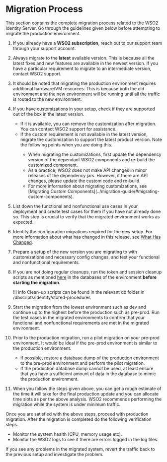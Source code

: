 # Migration Process

This section contains the complete migration process related to the WSO2 Identity Server.
Go through the guidelines given below before attempting to migrate the production environment.

1.  If you already have a **WSO2 subscription**, reach out to our support team through your support account.
2.  Always migrate to the **latest** available version. This is because all the latest fixes and new features are available 
    in the newest version. If you have a particular requirement to migrate to an intermediate version, contact WSO2 support.
3.  It should be noted that migrating the production environment requires additional hardware/VM resources. This is 
    because both the old environment and the new environment will be running until all the traffic is routed to the new environment.
4.  If you have customizations in your setup, check if they are supported out of the box in the latest version. 
       <ul>
            <li>If it is available, you can remove the customization after migration. You can contact WSO2 support for assistance.</li>
            <li>If the custom requirement is not available in the latest version, migrate the customization to support the 
                latest product version. Note the following points when you are doing this.</li> 
            <ul style="list-style-type:circle; padding-left: 25px;">
                <li>When migrating the customizations, first update the dependency version of the dependant WSO2 
                    components and re-build the customized component.</li>
                <li>As a practice, WSO2 does not make API changes in minor releases of the dependency jars. However, if 
                    there are API changes, please update the custom code and re-build.</li>
                <li>For more information about migrating customizations, see [Migrating Custom Components](../migration-guide/#migrating-custom-components).</li>
            </ul>
        </ul>
5.  List down the functional and nonfunctional use cases in your deployment and create test cases for them if you have 
    not already done so. This step is crucial to verify that the migrated environment works as expected.     
6.  Identify the configuration migrations required for the new setup. For more information about what has changed in 
    this release, see [What Has Changed](../setup/migrating-what-has-changed).
7.  Prepare a setup of the new version you are migrating to with customizations and necessary config changes, and test 
    your functional and nonfunctional requirements.
8.  If you are not doing regular cleanups, run the token and session cleanup scripts as mentioned [here](../administer/removing-unused-tokens-from-the-database#using-stored-procedures-for-token-cleanup) in the databases 
    of the environment **before starting the migration**.
    
    !!! info
        Clean-up scripts can be found in the relevant db folder in <IS-HOME>/dbscripts/identity/stored-procedures
        
9.  Start the migration from the lowest environment such as dev and continue up to the highest before the production such 
    as pre-prod. Run the test cases in the migrated environments to confirm that your functional and nonfunctional requirements 
    are met in the migrated environment.
10. Prior to the production migration, run a pilot migration on your pre-prod environment. It would be ideal if the 
    pre-prod environment is similar to the production environment.
    +   If possible, restore a database dump of the production environment to the pre-prod environment and perform the 
        pilot migration.
    +   If the production database dump cannot be used, at least ensure that you have a sufficient amount of data in the 
        database to mimic the production environment.
11. When you follow the steps given above, you can get a rough estimate of the time it will take for the final production 
    update and you can allocate time slots as per the above analysis. WSO2 recommends performing the migration while the 
    system is under minimum traffic. 
    

Once you are satisfied with the above steps, proceed with production migration. After the migration is completed do the 
following verification steps.
    
+   Monitor the system health (CPU, memory usage etc).
+  Monitor the WSO2 logs to see if there are errors logged in the log files.

If you see any problems in the migrated system, revert the traffic back to the previous setup and investigate the problem.



